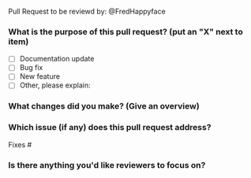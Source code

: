 <!-- Thank you for submitting a Pull Request. Please:
* Read our Pull Request guidelines:
  https://github.com/FredHappyface/.github/blob/master/CONTRIBUTING.md
* Associate an issue with the Pull Request.
* Ensure that the code is up-to-date with the `master` branch.
* Include a description of the proposed changes and how to test them.
-->

Pull Request to be reviewd by: @FredHappyface

### What is the purpose of this pull request? (put an "X" next to item)

- [ ] Documentation update
- [ ] Bug fix
- [ ] New feature
- [ ] Other, please explain:

### What changes did you make? (Give an overview)

### Which issue (if any) does this pull request address?
Fixes #

### Is there anything you'd like reviewers to focus on?
